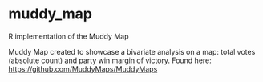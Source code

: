 # muddy_map
R implementation of the Muddy Map

Muddy Map created to showcase a bivariate analysis on a map: total votes (absolute count) and party win margin of victory. Found here: https://github.com/MuddyMaps/MuddyMaps
